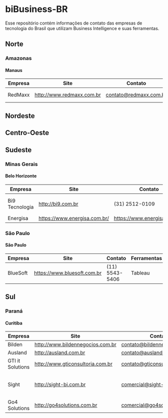 # biBusiness-BR
Esse repositório contém informações de contato das empresas de tecnologia do Brasil que utilizam Business Intelligence e suas ferramentas.

## Norte

### Amazonas

#### Manaus

Empresa | Site | Contato | Ferramentas
 --- | --- | --- | --- 
RedMaxx | http://www.redmaxx.com.br | contato@redmaxx.com.br | Qlik, Power Bi


## Nordeste

## Centro-Oeste

## Sudeste

### Minas Gerais

#### Belo Horizonte

Empresa | Site | Contato | Ferramentas
 --- | --- | --- | --- 
Bi9 Tecnologia | http://bi9.com.br | (31) 2512-0109 | GoodData, Power Bi, Datazen 
Energisa | https://www.energisa.com.br/  | https://www.energisa.com.br/  | Power Bi

### São Paulo

#### São Paulo

Empresa | Site | Contato | Ferramentas
 --- | --- | --- | --- 
BlueSoft | https://www.bluesoft.com.br | (11) 5543-5406 | Tableau 


## Sul

### Paraná

#### Curitiba

Empresa | Site | Contato | Ferramentas
 --- | --- | --- | --- 
Bilden | http://www.bildennegocios.com.br | contato@bildennegocios.com.br | Qlik, Altery
Ausland | http://ausland.com.br | contato@ausland.com.br | Qlik
GTI it Solutions | http://www.gticonsultoria.com.br | contato@gticonsultoria.com.br | Power Bi
Sight | http://sight-bi.com.br | comercial@sight-bi.com.br | QlikView, Pentaho, MicroStrategy, Cognos
Go4 Solutions | http://go4solutions.com.br | comercial@go4solutions.com.br | Qlik

